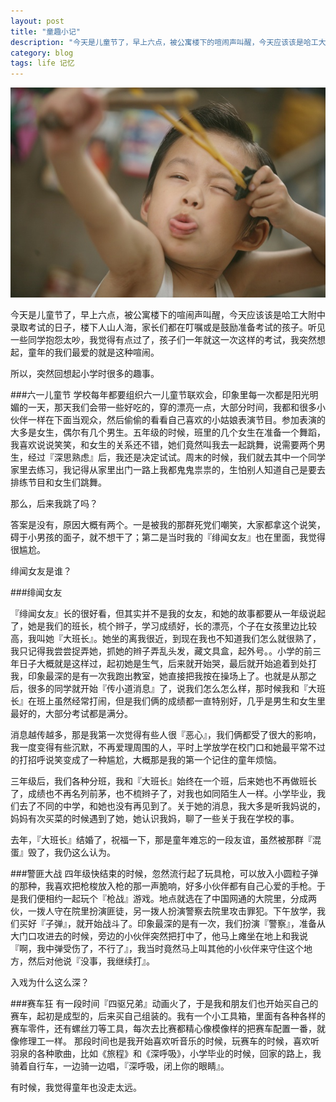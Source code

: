 ```yaml
---
layout: post
title: "童趣小记"
description: "今天是儿童节了，早上六点，被公寓楼下的喧闹声叫醒，今天应该该是哈工大附中录取考试的日子，楼下人山人海，家长们都在叮嘱或是鼓励准备考试的孩子。听见一些同学抱怨太吵，我觉得有点过了，孩子们一年就这一次这样的考试，我突然想起，童年的我们最爱的就是这种喧闹。"
category: blog
tags: life 记忆
---
```


<img src="/assets/images/pages/child.jpg">

今天是儿童节了，早上六点，被公寓楼下的喧闹声叫醒，今天应该该是哈工大附中录取考试的日子，楼下人山人海，家长们都在叮嘱或是鼓励准备考试的孩子。听见一些同学抱怨太吵，我觉得有点过了，孩子们一年就这一次这样的考试，我突然想起，童年的我们最爱的就是这种喧闹。

所以，突然回想起小学时很多的趣事。

###六一儿童节
学校每年都要组织六一儿童节联欢会，印象里每一次都是阳光明媚的一天，那天我们会带一些好吃的，穿的漂亮一点，大部分时间，我都和很多小伙伴一样在下面当观众，然后偷偷的看看自己喜欢的小姑娘表演节目。参加表演的大多是女生，偶尔有几个男生。五年级的时候，班里的几个女生在准备一个舞蹈，我喜欢说说笑笑，和女生的关系还不错，她们竟然叫我去一起跳舞，说需要两个男生，经过『深思熟虑』后，我还是决定试试。周末的时候，我们就去其中一个同学家里去练习，我记得从家里出门一路上我都鬼鬼祟祟的，生怕别人知道自己是要去排练节目和女生们跳舞。

那么，后来我跳了吗？

答案是没有，原因大概有两个。一是被我的那群死党们嘲笑，大家都拿这个说笑，碍于小男孩的面子，就不想干了；第二是当时我的『绯闻女友』也在里面，我觉得很尴尬。

绯闻女友是谁？

###绯闻女友

『绯闻女友』长的很好看，但其实并不是我的女友，和她的故事都要从一年级说起了，她是我们的班长，梳个辫子，学习成绩好，长的漂亮，个子在女孩里边比较高，我叫她『大班长』。她坐的离我很近，到现在我也不知道我们怎么就很熟了，我只记得我尝尝捉弄她，抓她的辫子弄乱头发，藏文具盒，起外号。。小学的前三年日子大概就是这样过，起初她是生气，后来就开始哭，最后就开始追着到处打我，印象最深的是有一次我跑出教室，她直接把我按在操场上了。也就是从那之后，很多的同学就开始『传小道消息』了，说我们怎么怎么样，那时候我和『大班长』在班上虽然经常打闹，但是我们俩的成绩都一直特别好，几乎是男生和女生里最好的，大部分考试都是满分。

消息越传越多，那是我第一次觉得有些人很『恶心』，我们俩都受了很大的影响，我一度变得有些沉默，不再爱理周围的人，平时上学放学在校门口和她最平常不过的打招呼说笑变成了一种尴尬，大概那是我的第一个记住的童年烦恼。

三年级后，我们各种分班，我和『大班长』始终在一个班，后来她也不再做班长了，成绩也不再名列前茅，也不梳辫子了，对我也如同陌生人一样。小学毕业，我们去了不同的中学，和她也没有再见到了。关于她的消息，我大多是听我妈说的，妈妈有次买菜的时候遇到了她，她认识我妈，聊了一些关于我在学校的事。

去年，『大班长』结婚了，祝福一下，那是童年难忘的一段友谊，虽然被那群『混蛋』毁了，我仍这么认为。

###警匪大战
四年级快结束的时候，忽然流行起了玩具枪，可以放入小圆粒子弹的那种，我喜欢把枪梭放入枪的那一声脆响，好多小伙伴都有自己心爱的手枪。于是我们便相约一起玩个『枪战』游戏。地点就选在了中国网通的大院里，分成两伙，一拨人守在院里扮演匪徒，另一拨人扮演警察去院里攻击罪犯。下午放学，我们买好『子弹』，就开始战斗了。印象最深的是有一次，我们扮演『警察』，准备从大门口攻进去的时候，旁边的小伙伴突然把打中了，他马上瘫坐在地上和我说『啊，我中弹受伤了，不行了』，我当时竟然马上叫其他的小伙伴来守住这个地方，然后对他说『没事，我继续打』。

入戏为什么这么深？

###赛车狂
有一段时间『四驱兄弟』动画火了，于是我和朋友们也开始买自己的赛车，起初是成型的，后来买自己组装的。我有一个小工具箱，里面有各种各样的赛车零件，还有螺丝刀等工具，每次去比赛都精心像模像样的把赛车配置一番，就像修理工一样。
那段时间也是我开始喜欢听音乐的时候，玩赛车的时候，喜欢听羽泉的各种歌曲，比如《旅程》和《深呼吸》，小学毕业的时候，回家的路上，我骑着自行车，一边骑一边唱，『深呼吸，闭上你的眼睛』。


有时候，我觉得童年也没走太远。